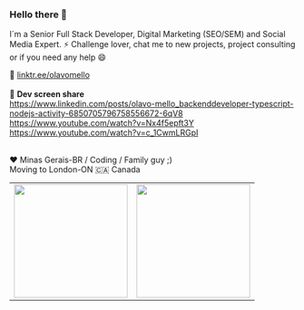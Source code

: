 ### Hello there 👋

I´m a Senior Full Stack Developer, Digital Marketing (SEO/SEM) and Social Media Expert.
⚡ Challenge lover, chat me to new projects, project consulting or if you need any help 😄

💬 <a href="https://linktr.ee/olavomello" target="_blank">linktr.ee/olavomello</a>
<br><br>
🎥 <b>Dev screen share</b><br>
https://www.linkedin.com/posts/olavo-mello_backenddeveloper-typescript-nodejs-activity-6850705796758556672-6qV8<br>
https://www.youtube.com/watch?v=Nx4f5epft3Y<br>
https://www.youtube.com/watch?v=c_1CwmLRGpI<br>
<br>

♥ Minas Gerais-BR / Coding / Family guy ;)
<br>Moving to London-ON :canada: Canada



<table cellpadding="0" border="0" style="padding:0;border:0;margin:0;">
  <tr>
    <!-- GitHub Stats Card -->  
    <td valign="top" style="border:0;">
      <img height="200" src="https://github-readme-stats.vercel.app/api?username=olavomello&count_private=true&show_icons=true&theme=tokyonight&hide_border=true"/>
    </td>
    <!-- GitHub Top Language Card -->
    <td valign="top" style="border:0;">
      <img height="200" src="https://github-readme-stats.vercel.app/api/top-langs/?username=olavomello&langs_count=6&layout=compact&theme=tokyonight&hide_border=true"/>
    </td>
  </tr>
</table>
